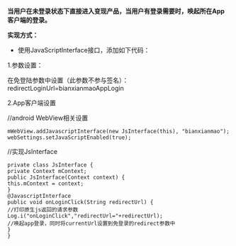 **当用户在未登录状态下直接进入变现产品，当用户有登录需要时，唤起所在App客户端的登录。**

**实现方式：**

* 使用JavaScriptInterface接口，添加如下代码：

1.参数设置：

在免登陆参数中设置（此参数不参与签名）：redirectLoginUrl=bianxianmaoAppLogin

2.App客户端设置

//android WebView相关设置

```
mWebView.addJavascriptInterface(new JsInterface(this), "bianxianmao");
webSettings.setJavaScriptEnabled(true);
```

//实现JsInterface

```
private class JsInterface {
private Context mContext;
public JsInterface(Context context) {
this.mContext = context;
}
@JavascriptInterface
public void onLoginClick(String redirectUrl) {
//打印原生js返回的请求参数 Log.i("onLoginClick","redirectUrl="+redirectUrl);
//唤起app登录，同时将currentUrl设置到免登录的redirect参数中
}
}
```



